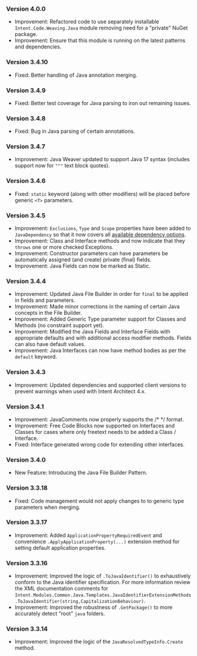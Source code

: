 ### Version 4.0.0

- Improvement: Refactored code to use separately installable `Intent.Code.Weaving.Java` module removing need for a "private" NuGet package.
- Improvement: Ensure that this module is running on the latest patterns and dependencies.

### Version 3.4.10

- Fixed: Better handling of Java annotation merging.

### Version 3.4.9

- Fixed: Better test coverage for Java parsing to iron out remaining issues.

### Version 3.4.8

- Fixed: Bug in Java parsing of certain annotations.

### Version 3.4.7

- Improvement: Java Weaver updated to support Java 17 syntax (includes support now for `"""` text block quotes).

### Version 3.4.6

- Fixed: `static` keyword (along with other modifiers) will be placed before generic `<T>` parameters.

### Version 3.4.5

- Improvement: `Exclusions`, `Type` and `Scope` properties have been added to `JavaDependency` so that it now covers all [available dependency options](https://maven.apache.org/pom.html#dependencies).
- Improvement: Class and Interface methods and now indicate that they `throws` one or more checked Exceptions.
- Improvement: Constructor parameters can have parameters be automatically assigned (and create) private (final) fields.
- Improvement: Java Fields can now be marked as Static.

### Version 3.4.4

- Improvement: Updated Java File Builder in order for `final` to be applied in fields and parameters.
- Improvement: Made minor corrections in the naming of certain Java concepts in the File Builder.
- Improvement: Added Generic Type parameter support for Classes and Methods (no constraint support yet).
- Improvement: Modified the Java Fields and Interface Fields with appropriate defaults and with additional access modifier methods. Fields can also have default values.
- Improvement: Java Interfaces can now have method bodies as per the `default` keyword.

### Version 3.4.3

- Improvement: Updated dependencies and supported client versions to prevent warnings when used with Intent Architect 4.x.

### Version 3.4.1

- Improvement: JavaComments now properly supports the /* */ format.
- Improvement: Free Code Blocks now supported on Interfaces and Classes for cases where only freetext needs to be added a Class / Interface.
- Fixed: Interface generated wrong code for extending other interfaces.

### Version 3.4.0

- New Feature: Introducing the Java File Builder Pattern.

### Version 3.3.18

- Fixed: Code management would not apply changes to to generic type parameters when merging.

### Version 3.3.17

- Improvement: Added `ApplicationPropertyRequiredEvent` and convenience `.ApplyApplicationProperty(...)` extension method for setting default application properties.

### Version 3.3.16

- Improvement: Improved the logic of `.ToJavaIdentifier()` to exhaustively conform to the Java identifier specification. For more information review the XML documentation comments for `Intent.Modules.Common.Java.Templates.JavaIdentifierExtensionMethods.ToJavaIdentifier(string,CapitalizationBehaviour)`.
- Improvement: Improved the robustness of `.GetPackage()` to more accurately detect "root" `java` folders.

### Version 3.3.14

- Improvement: Improved the logic of the `JavaResolvedTypeInfo.Create` method.
